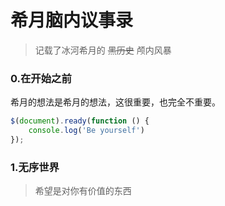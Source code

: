 # 希月脑内议事录
> 记载了冰河希月的 ~~黑历史~~ 颅内风暴

### 0.在开始之前
希月的想法是希月的想法，这很重要，也完全不重要。

```javascript
$(document).ready(function () {
    console.log('Be yourself')
});
```
### 1.无序世界
> 希望是对你有价值的东西
